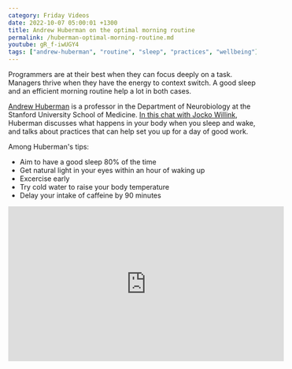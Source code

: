 ```yaml
---
category: Friday Videos
date: 2022-10-07 05:00:01 +1300
title: Andrew Huberman on the optimal morning routine
permalink: /huberman-optimal-morning-routine.md
youtube: gR_f-iwUGY4
tags: ["andrew-huberman", "routine", "sleep", "practices", "wellbeing"]
---
```

Programmers are at their best when they can focus deeply on a task. Managers thrive when they have the energy to context switch. A good sleep and an efficient morning routine help a lot in both cases.

[Andrew Huberman](https://hubermanlab.com) is a professor in the Department of Neurobiology at the Stanford University School of Medicine. [In this chat with Jocko Willink](https://www.youtube.com/watch?v=gR_f-iwUGY4), Huberman discusses what happens in your body when you sleep and wake, and talks about practices that can help set you up for a day of good work.

Among Huberman's tips:

* Aim to have a good sleep 80% of the time
* Get natural light in your eyes within an hour of waking up
* Excercise early
* Try cold water to raise your body temperature
* Delay your intake of caffeine by 90 minutes

<iframe width="560" height="315" src="https://www.youtube-nocookie.com/embed/gR_f-iwUGY4" title="YouTube video player" frameborder="0" allow="accelerometer; autoplay; clipboard-write; encrypted-media; gyroscope; picture-in-picture" allowfullscreen></iframe>
